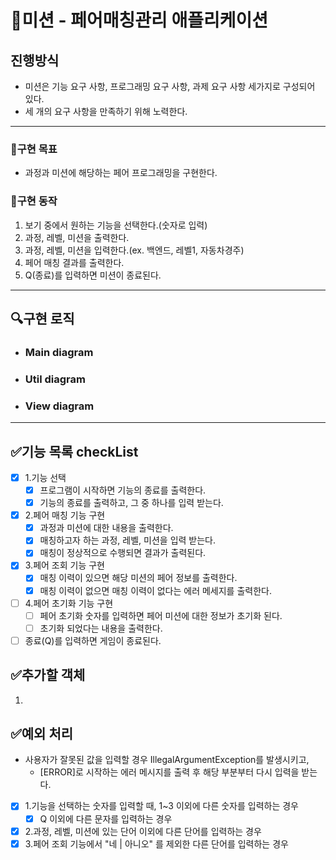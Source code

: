 # 🚀미션 - 페어매칭관리 애플리케이션

## 진행방식

- 미션은 기능 요구 사항, 프로그래밍 요구 사항, 과제 요구 사항 세가지로 구성되어 있다.
- 세 개의 요구 사항을 만족하기 위해 노력한다.

---

### 💙구현 목표

- 과정과 미션에 해당하는 페어 프로그래밍을 구현한다.

### 📜구현 동작

1. 보기 중에서 원하는 기능을 선택한다.(숫자로 입력)
2. 과정, 레벨, 미션을 출력한다.
3. 과정, 레벨, 미션을 입력한다.(ex. 백엔드, 레벨1, 자동차경주)
4. 페어 매칭 결과를 출력한다.
5. Q(종료)를 입력하면 미션이 종료된다.

---

## 🔍구현 로직

- ### Main diagram



- ### Util diagram



- ### View diagram

---

## ✅기능 목록 checkList

- [x] 1.기능 선택
  - [x] 프로그램이 시작하면 기능의 종료를 출력한다.
  - [x] 기능의 종료를 출력하고, 그 중 하나를 입력 받는다.
- [x] 2.페어 매칭 기능 구현
  - [x] 과정과 미션에 대한 내용을 출력한다.
  - [x] 매칭하고자 하는 과정, 레벨, 미션을 입력 받는다.
  - [x] 매칭이 정상적으로 수행되면 결과가 출력된다.
- [x] 3.페어 조회 기능 구현
  - [x] 매칭 이력이 있으면 해당 미션의 페어 정보를 출력한다.
  - [x] 매칭 이력이 없으면 매칭 이력이 없다는 에러 메세지를 출력한다.
- [ ] 4.페어 초기화 기능 구현
  - [ ] 페어 초기화 숫자를 입력하면 페어 미션에 대한 정보가 초기화 된다.
  - [ ] 초기화 되었다는 내용을 출력한다.
- [ ] 종료(Q)를 입력하면 게임이 종료된다.

## ✅추가할 객체

1. 

## ✅예외 처리

- 사용자가 잘못된 값을 입력할 경우 IllegalArgumentException를 발생시키고,
  - [ERROR]로 시작하는 에러 메시지를 출력 후 해당 부분부터 다시 입력을 받는다.
- [x] 1.기능을 선택하는 숫자를 입력할 때, 1~3 이외에 다른 숫자를 입력하는 경우
  - [x] Q 이외에 다른 문자를 입력하는 경우
- [x] 2.과정, 레벨, 미션에 있는 단어 이외에 다른 단어를 입력하는 경우
- [x] 3.페어 조회 기능에서 "네 | 아니오" 를 제외한 다른 단어를 입력하는 경우